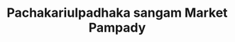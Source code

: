 ---
title: "Pachakariulpadhaka sangam Market Pampady"
url: /pampady/pachakariulpadhaka-sangam-market-pampady/
shop: greengrocer
---